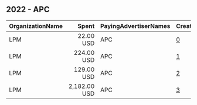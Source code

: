 ## 2022 - APC 
|OrganizationName|Spent|PayingAdvertiserNames|CreativeUrls|Impressions|Genders|AgeBrackets|CountryCodes|BillingAddresses|CandidateBallotInformation|
|:---|---:|:---|:---|---:|:---|:---|:---|:---|:---|
|LPM|22.00 USD|APC|[0](https://www.snap.com/political-ads/asset/a3fc999de121df31d314487832ad7a089331478ca35cf90c91371031b2ec76e7?mediaType=png)|13,060|MALE|30+|nigeria|GB||
|LPM|224.00 USD|APC|[1](https://www.snap.com/political-ads/asset/36f9db97eefe9ccd2ce16a9f90bb86facc55d43575b6331b97493bf7a7a77b85?mediaType=png)|101,780|MALE|30+|nigeria|GB||
|LPM|129.00 USD|APC|[2](https://www.snap.com/political-ads/asset/938a0dec861c009aa7079492c68e83e795cfb7ebffd7ec46dc4d8edd4a281eae?mediaType=png)|139,119||19-44|nigeria|GB|Jide Sanwo olu|
|LPM|2,182.00 USD|APC|[3](https://www.snap.com/political-ads/asset/dfa3fa89c076dd050a7f2cb74761d128b5c62b1e061c96030b0d94d083fc9924?mediaType=mp4)|3,908,974||19-44|nigeria|GB|Jide Sanwo olu|
